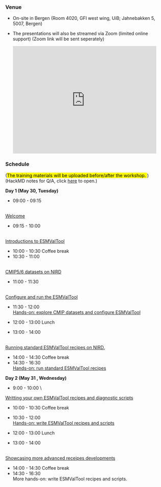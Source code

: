 
### **Venue**
* On-site in Bergen (Room 4020, GFI west wing, UiB; Jahnebakken 5, 5007, Bergen)
* The presentations will also be streamed via Zoom (limited online support)
(Zoom link will be sent seperately)

    <iframe src="https://www.google.com/maps/embed?pb=!1m18!1m12!1m3!1d492.93772992658785!2d5.331576869871067!3d60.38327441899686!2m3!1f0!2f0!3f0!3m2!1i1024!2i768!4f13.1!3m3!1m2!1s0x463cfeacc81d0b1b%3A0x9fd66cc8bc5e16d5!2sJahnebakken%205%2C%205007%20Bergen!5e0!3m2!1sen!2sno!4v1682339630567!5m2!1sen!2sno" width="450" height="337" style="border:0;" allowfullscreen="" loading="lazy" referrerpolicy="no-referrer-when-downgrade"></iframe>

### **Schedule**
(<mark>The training materials will be uploaded before/after the workshop. </mark>)
(HackMD notes for Q/A, click [here](https://hackmd.io/@heyc/HygpFqSAr3/edit) to open.)

**Day 1 (May 30, Tuesday)**
- 09:00 - 09:15
<!--
  (_xxx, xx_) \
-->
  \
  [Welcome]({{site.baseurl}}/files/html/00-welcome.html)
- 09:15 - 10:00
<!--
  (_xxx, xx_) \
-->
  \
  [Introductions to ESMValTool](https://docs.google.com/presentation/d/1I3x46FBkduWO81GWJXKFqInxVA8NZdd2F2StAt6hTiI/edit?usp=sharing)
- 10:00 - 10:30
  Coffee break  
- 10:30 - 11:00
<!--
  (_xxx, xx_) \
-->
  \
  [CMIP5/6 datasets on NIRD]({{site.baseurl}}/files/html/02-cmip-data.html)
- 11:00 - 11:30
<!--
  (_xxx, xx_) \
-->
  \
  [Configure and run the ESMValTool](https://docs.google.com/presentation/d/17T0ACJkGSQZg7qGRmPL6u918fARqViWqc0KBq0zzCZQ/edit?usp=sharing)
- 11:30 - 12:00 \
  [Hands-on: explore CMIP datasets and configure ESMValTool](https://nordicesmhub.github.io/esmvaltool-handson/01-find-data-config-esmvaltool/)
- 12:00 - 13:00
  Lunch

- 13:00 - 14:00
<!--
  (_xxx, xx_) \
-->
  \
  [Running standard ESMValTool recipes on NIRD.](https://docs.google.com/presentation/d/1qTrkjKyAZr_FR80OLPcxLHdCG9o3H5UWch85c0J6JyU/edit?usp=sharing)
- 14:00 - 14:30
  Coffee break  
- 14:30 - 16:30 \
  [Hands-on: run standard ESMValTool recipes](https://nordicesmhub.github.io/esmvaltool-handson/02-run-standard-recipes)

**Day 2 (May 31 , Wednesday)**
- 9:00 - 10:00 \
<!--
  (_xxx, xx_) \
-->
  [Writting your own ESMValTool recipes and diagnostic scripts]({{site.baseurl}}/files/html/05-write-recipe-script.html)
- 10:00 - 10:30 Coffee break
- 10:30 - 12:00 \
  [Hands-on: write ESMValTool recipes and scripts](https://nordicesmhub.github.io/esmvaltool-handson/03-write-a-simple-recipes-scripts)
- 12:00 - 13:00
  Lunch

- 13:00 - 14:00
<!--
  (_xxx, xx_) \
-->
  \
  [Showcasing more advanced receipes developments]({{site.baseurl}}/files/html/06-advanced.html)
- 14:00 - 14:30
  Coffee break  
- 14:30 - 16:30 \
  More hands-on: write ESMValTool recipes and scripts.

